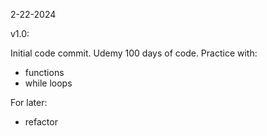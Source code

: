 2-22-2024

v1.0:

Initial code commit. Udemy 100 days of code. Practice with:

- functions
- while loops

For later:
- refactor